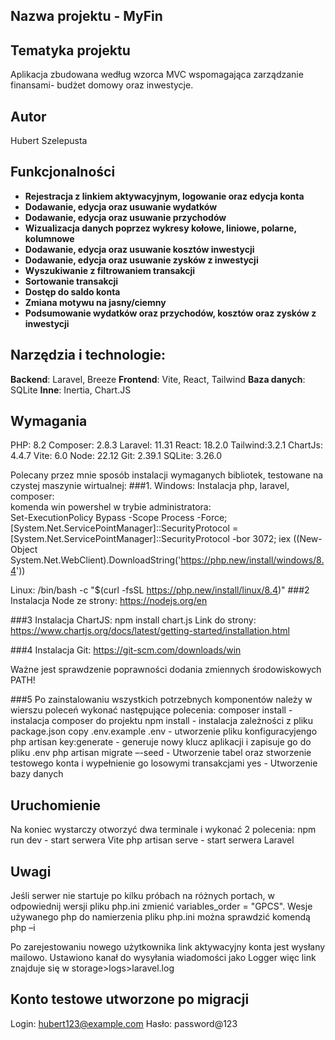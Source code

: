 

## Nazwa projektu - MyFin

## Tematyka projektu

Aplikacja zbudowana według wzorca MVC wspomagająca zarządzanie finansami- budżet domowy oraz inwestycje.

## Autor
Hubert Szelepusta

## Funkcjonalności

- **Rejestracja z linkiem aktywacyjnym, logowanie oraz edycja konta**
- **Dodawanie, edycja oraz usuwanie wydatków**
- **Dodawanie, edycja oraz usuwanie przychodów**
- **Wizualizacja danych poprzez wykresy kołowe, liniowe, polarne, kolumnowe**
- **Dodawanie, edycja oraz usuwanie kosztów inwestycji**
- **Dodawanie, edycja oraz usuwanie zysków z inwestycji**
- **Wyszukiwanie z filtrowaniem transakcji**
- **Sortowanie transakcji**
- **Dostęp do saldo konta**
- **Zmiana motywu na jasny/ciemny**
- **Podsumowanie wydatków oraz przychodów, kosztów oraz zysków z inwestycji**

## Narzędzia i technologie:
**Backend**: Laravel, Breeze
**Frontend**: Vite, React, Tailwind
**Baza danych**: SQLite
**Inne**: Inertia, Chart.JS

## Wymagania
PHP: 8.2
Composer: 2.8.3
Laravel: 11.31
React: 18.2.0
Tailwind:3.2.1
ChartJs: 4.4.7
Vite: 6.0
Node: 22.12
Git: 2.39.1
SQLite: 3.26.0

Polecany przez mnie sposób instalacji wymaganych bibliotek, testowane na czystej maszynie wirtualnej:
###1.
Windows:
Instalacja php, laravel, composer:  
komenda win powershel w trybie administratora:  
Set-ExecutionPolicy Bypass -Scope Process -Force; [System.Net.ServicePointManager]::SecurityProtocol = [System.Net.ServicePointManager]::SecurityProtocol -bor 3072; iex ((New-Object System.Net.WebClient).DownloadString('https://php.new/install/windows/8.4'))

Linux:
/bin/bash -c "$(curl -fsSL https://php.new/install/linux/8.4)" 
###2
Instalacja Node ze strony: https://nodejs.org/en

###3
Instalacja ChartJS: npm install chart.js 
Link do strony: https://www.chartjs.org/docs/latest/getting-started/installation.html

###4
Instalacja Git: https://git-scm.com/downloads/win

Ważne jest sprawdzenie poprawności dodania zmiennych środowiskowych PATH!

###5
Po zainstalowaniu wszystkich potrzebnych komponentów należy w wierszu poleceń wykonać następujące polecenia:
composer install  - instalacja composer do projektu
npm install  - instalacja zależności z pliku package.json
copy .env.example .env - utworzenie pliku konfiguracyjengo
php artisan key:generate - generuje nowy klucz aplikacji i zapisuje go do pliku .env 
php artisan migrate –-seed - Utworzenie tabel oraz stworzenie testowego konta i wypełnienie go losowymi transakcjami
yes - Utworzenie bazy danych

## Uruchomienie
Na koniec wystarczy otworzyć dwa terminale i wykonać 2 polecenia:
npm run dev - start serwera Vite
php artisan serve - start serwera Laravel

## Uwagi
Jeśli serwer nie startuje po kilku próbach na różnych portach, w odpowiednij wersji pliku php.ini zmienić variables_order = "GPCS".
Wesje używanego php do namierzenia pliku php.ini można sprawdzić komendą php –i 

Po zarejestowaniu nowego użytkownika link aktywacyjny konta jest wysłany mailowo. 
Ustawiono kanał do wysyłania wiadomości jako Logger więc link znajduje się w storage>logs>laravel.log 

## Konto testowe utworzone po migracji
Login: hubert123@example.com
Hasło: password@123 
